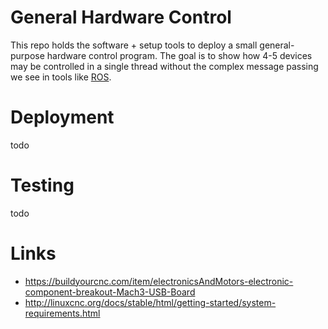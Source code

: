 
# General Hardware Control

This repo holds the software + setup tools to deploy a small
general-purpose hardware control program. The goal is to show
how 4-5 devices may be controlled in a single thread
without the complex message passing we see in tools like [ROS](https://www.ros.org/).

# Deployment

todo

# Testing

todo

# Links

 - https://buildyourcnc.com/item/electronicsAndMotors-electronic-component-breakout-Mach3-USB-Board
 - http://linuxcnc.org/docs/stable/html/getting-started/system-requirements.html
 



